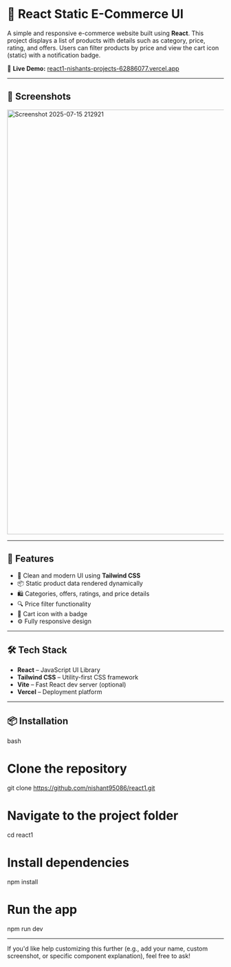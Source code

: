 # 🛒 React Static E-Commerce UI

A simple and responsive e-commerce website built using **React**. This project displays a list of products with details such as category, price, rating, and offers. Users can filter products by price and view the cart icon (static) with a notification badge.

🔗 **Live Demo:** [react1-nishants-projects-62886077.vercel.app](https://react1-nishants-projects-62886077.vercel.app/)

---

## 📸 Screenshots

<img width="1895" height="986" alt="Screenshot 2025-07-15 212921" src="https://github.com/user-attachments/assets/bd509e55-6c12-4c38-a161-6784e55a37fc" />


---

## 🚀 Features

- 💄 Clean and modern UI using **Tailwind CSS**
- 📦 Static product data rendered dynamically
- 🛍️ Categories, offers, ratings, and price details
- 🔍 Price filter functionality
- 🛒 Cart icon with a badge
- ⚙️ Fully responsive design

---


## 🛠️ Tech Stack

- **React** – JavaScript UI Library
- **Tailwind CSS** – Utility-first CSS framework
- **Vite** – Fast React dev server (optional)
- **Vercel** – Deployment platform

---

## 📦 Installation

bash
# Clone the repository
git clone https://github.com/nishant95086/react1.git

# Navigate to the project folder
cd react1

# Install dependencies
npm install

# Run the app
npm run dev



---

If you'd like help customizing this further (e.g., add your name, custom screenshot, or specific component explanation), feel free to ask!




